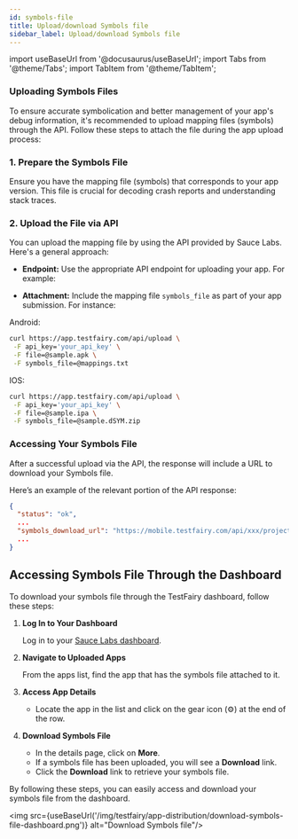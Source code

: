 ```yaml
---
id: symbols-file
title: Upload/download Symbols file
sidebar_label: Upload/download Symbols file
---
```


import useBaseUrl from '@docusaurus/useBaseUrl';
import Tabs from '@theme/Tabs';
import TabItem from '@theme/TabItem';

### Uploading Symbols Files

To ensure accurate symbolication and better management of your app's debug information, it's recommended to upload mapping files (symbols) through the API. Follow these steps to attach the file during the app upload process:

### 1. Prepare the Symbols File

Ensure you have the mapping file (symbols) that corresponds to your app version. This file is crucial for decoding crash reports and understanding stack traces.

### 2. Upload the File via API

You can upload the mapping file by using the API provided by Sauce Labs. Here's a general approach:

- **Endpoint:** Use the appropriate API endpoint for uploading your app. For example:

- **Attachment:** Include the mapping file `symbols_file` as part of your app submission. For instance:

Android:

```bash
curl https://app.testfairy.com/api/upload \
 -F api_key='your_api_key' \
 -F file=@sample.apk \
 -F symbols_file=@mappings.txt
```

IOS:

```bash
curl https://app.testfairy.com/api/upload \
 -F api_key='your_api_key' \
 -F file=@sample.ipa \
 -F symbols_file=@sample.dSYM.zip
```

### Accessing Your Symbols File

After a successful upload via the API, the response will include a URL to download your Symbols file.

Here’s an example of the relevant portion of the API response:

```json
{
  "status": "ok",
  ...
  "symbols_download_url": "https://mobile.testfairy.com/api/xxx/projects/xxx/builds/xxx/symbols/download/",
  ...
}
```

## Accessing Symbols File Through the Dashboard

To download your symbols file through the TestFairy dashboard, follow these steps:

1. **Log In to Your Dashboard**

   Log in to your [Sauce Labs dashboard](https://mobile.saucelabs.com).

2. **Navigate to Uploaded Apps**

   From the apps list, find the app that has the symbols file attached to it.

3. **Access App Details**

   - Locate the app in the list and click on the gear icon (⚙️) at the end of the row.

4. **Download Symbols File**

   - In the details page, click on **More**.
   - If a symbols file has been uploaded, you will see a **Download** link.
   - Click the **Download** link to retrieve your symbols file.

By following these steps, you can easily access and download your symbols file from the dashboard.

<img src={useBaseUrl('/img/testfairy/app-distribution/download-symbols-file-dashboard.png')} alt="Download Symbols file"/>
